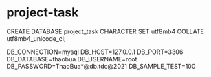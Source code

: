 # project-task


CREATE DATABASE project_task CHARACTER SET utf8mb4 COLLATE utf8mb4_unicode_ci;


DB_CONNECTION=mysql
DB_HOST=127.0.0.1
DB_PORT=3306
DB_DATABASE=thaobua
DB_USERNAME=root
DB_PASSWORD=ThaoBua*@db.tdc@2021
DB_SAMPLE_TEST=100
